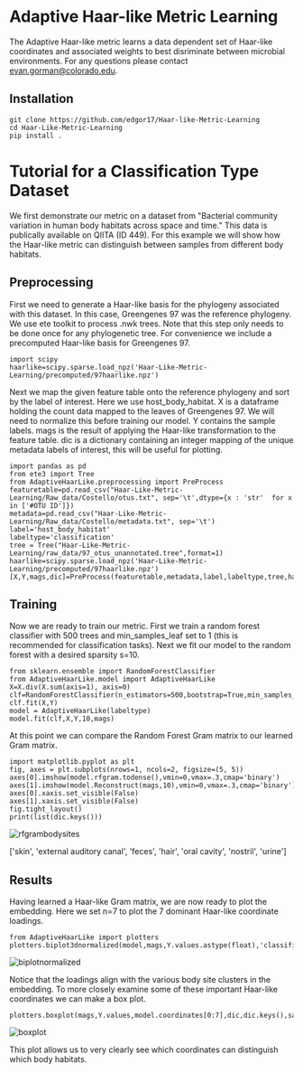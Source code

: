 # Adaptive Haar-like Metric Learning

The Adaptive Haar-like metric learns a data dependent set of Haar-like coordinates and associated weights to best disriminate between microbial environments. For any questions please contact evan.gorman@colorado.edu.

## Installation
```
git clone https://github.com/edgor17/Haar-like-Metric-Learning
cd Haar-Like-Metric-Learning
pip install .
```

# Tutorial for a Classification Type Dataset

We first demonstrate our metric on a dataset from "Bacterial community variation in human body habitats across space and time." This data is publically available on QIITA (ID 449). For this example we will show how the Haar-like metric can distinguish between samples from different body habitats. 

## Preprocessing
First we need to generate a Haar-like basis for the phylogeny associated with this dataset. In this case, Greengenes 97 was the reference phylogeny. We use ete toolkit to process .nwk trees. Note that this step only needs to be done once for any phylogenetic tree. For convenience we include a precomputed Haar-like basis for Greengenes 97.

```
import scipy
haarlike=scipy.sparse.load_npz('Haar-Like-Metric-Learning/precomputed/97haarlike.npz')
```

Next we map the given feature table onto the reference phylogeny and sort by the label of interest. Here we use host_body_habitat. X is a dataframe holding the count data mapped to the leaves of Greengenes 97. We will need to normalize this before training our model. Y contains the sample labels. mags is the result of applying the Haar-like transformation to the feature table. dic is a dictionary containing an integer mapping of the unique metadata labels of interest, this will be useful for plotting. 

```
import pandas as pd
from ete3 import Tree
from AdaptiveHaarLike.preprocessing import PreProcess
featuretable=pd.read_csv("Haar-Like-Metric-Learning/Raw_data/Costello/otus.txt", sep='\t',dtype={x : 'str'  for x in ['#OTU ID']})
metadata=pd.read_csv("Haar-Like-Metric-Learning/Raw_data/Costello/metadata.txt", sep='\t')
label='host_body_habitat'
labeltype='classification'
tree = Tree("Haar-Like-Metric-Learning/raw_data/97_otus_unannotated.tree",format=1)
haarlike=scipy.sparse.load_npz('Haar-Like-Metric-Learning/precomputed/97haarlike.npz')
[X,Y,mags,dic]=PreProcess(featuretable,metadata,label,labeltype,tree,haarlike)
```

## Training 
Now we are ready to train our metric. First we train a random forest classifier with 500 trees and min_samples_leaf set to 1 (this is recommended for classification tasks). Next we fit our model to the random forest with a desired sparsity s=10.

```
from sklearn.ensemble import RandomForestClassifier
from AdaptiveHaarLike.model import AdaptiveHaarLike
X=X.div(X.sum(axis=1), axis=0)
clf=RandomForestClassifier(n_estimators=500,bootstrap=True,min_samples_leaf=1)
clf.fit(X,Y)
model = AdaptiveHaarLike(labeltype)
model.fit(clf,X,Y,10,mags)
```

At this point we can compare the Random Forest Gram matrix to our learned Gram matrix.

```
import matplotlib.pyplot as plt
fig, axes = plt.subplots(nrows=1, ncols=2, figsize=(5, 5))
axes[0].imshow(model.rfgram.todense(),vmin=0,vmax=.3,cmap='binary')
axes[1].imshow(model.Reconstruct(mags,10),vmin=0,vmax=.3,cmap='binary')
axes[0].xaxis.set_visible(False)
axes[1].xaxis.set_visible(False)
fig.tight_layout()
print(list(dic.keys()))
```

![rfgrambodysites](https://github.com/edgor17/Haar-Like-Metric-Learning/assets/87628022/460c0b89-4e08-4d9f-837f-8121fdd1d2c6)

['skin', 'external auditory canal', 'feces', 'hair', 'oral cavity', 'nostril', 'urine']

## Results
Having learned a Haar-like Gram matrix, we are now ready to plot the embedding. Here we set n=7 to plot the 7 dominant Haar-like coordinate loadings. 
```
from AdaptiveHaarLike import plotters
plotters.biplot3dnormalized(model,mags,Y.values.astype(float),'classification',dic,k=7,n=7,save=False,path=False)
```

![biplotnormalized](https://github.com/edgor17/Haar-Like-Metric-Learning/assets/87628022/0481569f-74db-4349-aeea-2a8aeda834ae)


Notice that the loadings align with the various body site clusters in the embedding. To more closely examine some of these important Haar-like coordinates we can make a box plot.

```
plotters.boxplot(mags,Y.values,model.coordinates[0:7],dic,dic.keys(),save=False,path=False)
```

![boxplot](https://github.com/edgor17/Haar-Like-Metric-Learning/assets/87628022/76fc8541-9867-4ea5-a60d-92589eca4c8b)


This plot allows us to very clearly see which coordinates can distinguish which body habitats.



